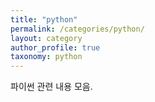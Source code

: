 ```yaml
---
title: "python"
permalink: /categories/python/
layout: category
author_profile: true
taxonomy: python
---
```


파이썬 관련 내용 모음.